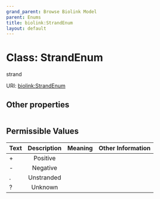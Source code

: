 ```yaml
---
grand_parent: Browse Biolink Model
parent: Enums
title: biolink:StrandEnum
layout: default
---
```


# Class: StrandEnum


strand

URI: [biolink:StrandEnum](https://w3id.org/biolink/StrandEnum)


## Other properties

|  |  |  |
| --- | --- | --- |

## Permissible Values

| Text | Description | Meaning | Other Information |
| :--- | :---: | :---: | ---: |
| + | Positive |  |  |
| - | Negative |  |  |
| . | Unstranded |  |  |
| ? | Unknown |  |  |

